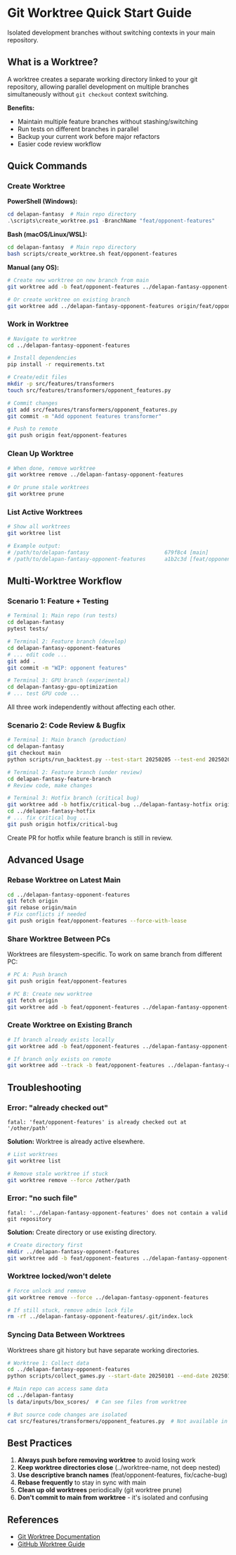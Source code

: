 # Git Worktree Quick Start Guide

Isolated development branches without switching contexts in your main repository.

## What is a Worktree?

A worktree creates a separate working directory linked to your git repository, allowing parallel development on multiple branches simultaneously without `git checkout` context switching.

**Benefits:**
- Maintain multiple feature branches without stashing/switching
- Run tests on different branches in parallel
- Backup your current work before major refactors
- Easier code review workflow

## Quick Commands

### Create Worktree

**PowerShell (Windows):**
```powershell
cd delapan-fantasy  # Main repo directory
.\scripts\create_worktree.ps1 -BranchName "feat/opponent-features"
```

**Bash (macOS/Linux/WSL):**
```bash
cd delapan-fantasy  # Main repo directory
bash scripts/create_worktree.sh feat/opponent-features
```

**Manual (any OS):**
```bash
# Create new worktree on new branch from main
git worktree add -b feat/opponent-features ../delapan-fantasy-opponent-features origin/main

# Or create worktree on existing branch
git worktree add ../delapan-fantasy-opponent-features origin/feat/opponent-features
```

### Work in Worktree

```bash
# Navigate to worktree
cd ../delapan-fantasy-opponent-features

# Install dependencies
pip install -r requirements.txt

# Create/edit files
mkdir -p src/features/transformers
touch src/features/transformers/opponent_features.py

# Commit changes
git add src/features/transformers/opponent_features.py
git commit -m "Add opponent features transformer"

# Push to remote
git push origin feat/opponent-features
```

### Clean Up Worktree

```bash
# When done, remove worktree
git worktree remove ../delapan-fantasy-opponent-features

# Or prune stale worktrees
git worktree prune
```

### List Active Worktrees

```bash
# Show all worktrees
git worktree list

# Example output:
# /path/to/delapan-fantasy                        679f8c4 [main]
# /path/to/delapan-fantasy-opponent-features      a1b2c3d [feat/opponent-features]
```

## Multi-Worktree Workflow

### Scenario 1: Feature + Testing

```bash
# Terminal 1: Main repo (run tests)
cd delapan-fantasy
pytest tests/

# Terminal 2: Feature branch (develop)
cd delapan-fantasy-opponent-features
# ... edit code ...
git add .
git commit -m "WIP: opponent features"

# Terminal 3: GPU branch (experimental)
cd delapan-fantasy-gpu-optimization
# ... test GPU code ...
```

All three work independently without affecting each other.

### Scenario 2: Code Review & Bugfix

```bash
# Terminal 1: Main branch (production)
cd delapan-fantasy
git checkout main
python scripts/run_backtest.py --test-start 20250205 --test-end 20250206

# Terminal 2: Feature branch (under review)
cd delapan-fantasy-feature-branch
# Review code, make changes

# Terminal 3: Hotfix branch (critical bug)
git worktree add -b hotfix/critical-bug ../delapan-fantasy-hotfix origin/main
cd ../delapan-fantasy-hotfix
# ... fix critical bug ...
git push origin hotfix/critical-bug
```

Create PR for hotfix while feature branch is still in review.

## Advanced Usage

### Rebase Worktree on Latest Main

```bash
cd ../delapan-fantasy-opponent-features
git fetch origin
git rebase origin/main
# Fix conflicts if needed
git push origin feat/opponent-features --force-with-lease
```

### Share Worktree Between PCs

Worktrees are filesystem-specific. To work on same branch from different PC:

```bash
# PC A: Push branch
git push origin feat/opponent-features

# PC B: Create new worktree
git fetch origin
git worktree add -b feat/opponent-features ../delapan-fantasy-opponent-features origin/feat/opponent-features
```

### Create Worktree on Existing Branch

```bash
# If branch already exists locally
git worktree add -b feat/opponent-features ../delapan-fantasy-opponent-features feat/opponent-features

# If branch only exists on remote
git worktree add --track -b feat/opponent-features ../delapan-fantasy-opponent-features origin/feat/opponent-features
```

## Troubleshooting

### Error: "already checked out"

```
fatal: 'feat/opponent-features' is already checked out at '/other/path'
```

**Solution:** Worktree is already active elsewhere.
```bash
# List worktrees
git worktree list

# Remove stale worktree if stuck
git worktree remove --force /other/path
```

### Error: "no such file"

```
fatal: '../delapan-fantasy-opponent-features' does not contain a valid git repository
```

**Solution:** Create directory or use existing directory.
```bash
# Create directory first
mkdir ../delapan-fantasy-opponent-features
git worktree add -b feat/opponent-features ../delapan-fantasy-opponent-features origin/main
```

### Worktree locked/won't delete

```bash
# Force unlock and remove
git worktree remove --force ../delapan-fantasy-opponent-features

# If still stuck, remove admin lock file
rm -rf ../delapan-fantasy-opponent-features/.git/index.lock
```

### Syncing Data Between Worktrees

Worktrees share git history but have separate working directories.

```bash
# Worktree 1: Collect data
cd ../delapan-fantasy-opponent-features
python scripts/collect_games.py --start-date 20250101 --end-date 20250110

# Main repo can access same data
cd ../delapan-fantasy
ls data/inputs/box_scores/  # Can see files from worktree

# But source code changes are isolated
cat src/features/transformers/opponent_features.py  # Not available in main
```

## Best Practices

1. **Always push before removing worktree** to avoid losing work
2. **Keep worktree directories close** (../worktree-name, not deep nested)
3. **Use descriptive branch names** (feat/opponent-features, fix/cache-bug)
4. **Rebase frequently** to stay in sync with main
5. **Clean up old worktrees** periodically (git worktree prune)
6. **Don't commit to main from worktree** - it's isolated and confusing

## References

- [Git Worktree Documentation](https://git-scm.com/docs/git-worktree)
- [GitHub Worktree Guide](https://docs.github.com/en/pull-requests/collaborating-with-pull-requests/working-with-forks/about-forks)

